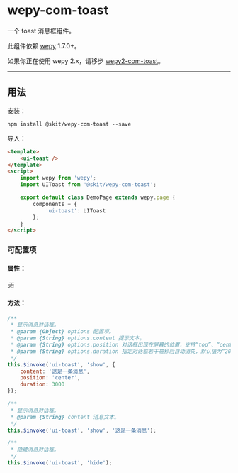 # wepy-com-toast

一个 toast 消息框组件。

此组件依赖 [wepy](https://github.com/Tencent/wepy) 1.7.0+。

如果你正在使用 wepy 2.x，请移步 [wepy2-com-toast](https://github.com/fudiwei/wepy2-com-toast)。

---

## 用法

安装：

``` shell
npm install @skit/wepy-com-toast --save
```

导入：

``` html
<template>
    <ui-toast />
</template>
<script>
    import wepy from 'wepy';
    import UIToast from '@skit/wepy-com-toast';

    export default class DemoPage extends wepy.page {
        components = {
            'ui-toast': UIToast
        };
    }
</script>
```

### 可配置项

#### 属性：

*无*

#### 方法：

``` javascript
/**
 * 显示消息对话框。
 * @param {Object} options 配置项。
 * @param {String} options.content 提示文本。
 * @param {String} options.position 对话框出现在屏幕的位置，支持“top”、“center”、“bottom”，默认值为“bottom”。
 * @param {String} options.duration 指定对话框若干毫秒后自动消失，默认值为“2000”。
 */
this.$invoke('ui-toast', 'show', {
    content: '这是一条消息',
    position: 'center',
    duration: 3000
});

/**
 * 显示消息对话框。
 * @param {String} content 消息文本。
 */
this.$invoke('ui-toast', 'show', '这是一条消息');

/**
 * 隐藏消息对话框。
 */
this.$invoke('ui-toast', 'hide');
```